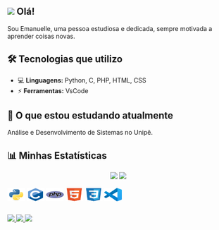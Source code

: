 ## <img src="https://media.giphy.com/media/hvRJCLFzcasrR4ia7z/giphy.gif" width="30px"> Olá!

Sou Emanuelle, uma pessoa estudiosa e dedicada, sempre motivada a aprender coisas novas.


## 🛠️ Tecnologias que utilizo
- 💻 **Linguagens:** Python, C, PHP, HTML, CSS  
- ⚡ **Ferramentas:** VsCode



## 🌱 O que estou estudando atualmente
Análise e Desenvolvimento de Sistemas no Unipê.



## 📊 Minhas Estatísticas
<div align="center">
  <img height="180em" src="https://github-readme-stats.vercel.app/api?username=manulucena&show_icons=true&theme=radical&include_all_commits=true&count_private=true"/>
  <img height="180em" src="https://github-readme-stats.vercel.app/api/top-langs/?username=manulucena&layout=compact&langs_count=7&theme=radical&hide=hack"/>
</div>



<div style="display: inline_block"><br>
  <img align="center" alt="Manu-Python" height="30" width="40" src="https://raw.githubusercontent.com/devicons/devicon/master/icons/python/python-original.svg">
  <img align="center" alt="Manu-C" height="30" width="40" src="https://raw.githubusercontent.com/devicons/devicon/master/icons/c/c-original.svg">
  <img align="center" alt="Manu-PHP" height="30" width="40" src="https://raw.githubusercontent.com/devicons/devicon/master/icons/php/php-original.svg">
  <img align="center" alt="Manu-HTML" height="30" width="40" src="https://raw.githubusercontent.com/devicons/devicon/master/icons/html5/html5-original.svg">
  <img align="center" alt="Manu-CSS" height="30" width="40" src="https://raw.githubusercontent.com/devicons/devicon/master/icons/css3/css3-original.svg">
  <img align="center" alt="Manu-VsCode" height="30" width="40" src="https://raw.githubusercontent.com/devicons/devicon/master/icons/vscode/vscode-original.svg">
</div>

##
<div> 
  <a href="https://instagram.com/manulucm" target="_blank" rel="noopener noreferrer">
    <img src="https://img.shields.io/badge/-Instagram-%23E4405F?style=for-the-badge&logo=instagram&logoColor=white">
  </a>
  
  <a href="mailto:lelalucenapbi@gmail.com" target="_blank" rel="noopener noreferrer">
    <img src="https://img.shields.io/badge/-Gmail-%23333?style=for-the-badge&logo=gmail&logoColor=white">
  </a>
  
  <a href="https://www.linkedin.com/in/emanuelle-lucena" target="_blank" rel="noopener noreferrer">
    <img src="https://img.shields.io/badge/-LinkedIn-%230077B5?style=for-the-badge&logo=linkedin&logoColor=white">
  </a> 
</div>
